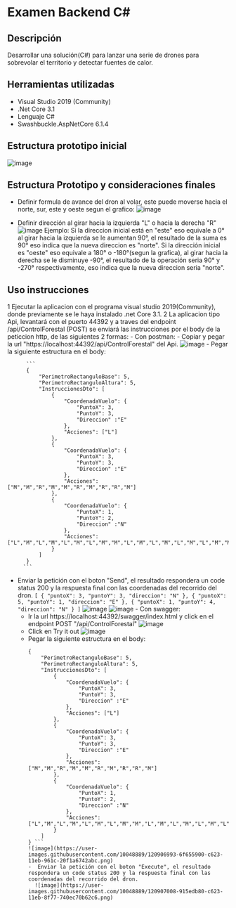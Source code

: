 # Examen Backend C#

## Descripción

Desarrollar una solución(C#) para lanzar una serie de drones para sobrevolar el territorio y
detectar fuentes de calor.

## Herramientas utilizadas
  - Visual Studio 2019 (Community)
  - .Net Core 3.1
  - Lenguaje C#
  - Swashbuckle.AspNetCore 6.1.4

## Estructura prototipo inicial
![image](https://user-images.githubusercontent.com/10048889/120905061-3a520a00-c615-11eb-892a-fa4d3abc1139.png)

## Estructura Prototipo y consideraciones finales

- Definir formula de avance del dron al volar, este puede moverse hacia el norte, sur, este y oeste segun el grafico:
  ![image](https://user-images.githubusercontent.com/10048889/120905620-e21d0700-c618-11eb-9998-68781e411aba.png)

- Definir dirección al girar hacia la izquierda "L" o hacia la derecha "R"
  ![image](https://user-images.githubusercontent.com/10048889/120905863-a97e2d00-c61a-11eb-8087-5b58280d1827.png)
  Ejemplo:
  Si la direccion inicial está en "este" eso equivale a 0° al girar hacia la izquierda se le aumentan 90°, el resultado de la suma es 90° eso indica que la nueva direccion    es "norte".
  Si la dirección inicial es "oeste" eso equivale a 180° o -180°(segun la grafica), al girar hacia la derecha se le disminuye -90°, el resultado de la operación seria 90° y -270° respectivamente, eso indica que la nueva direccion seria "norte".

## Uso instrucciones

  1 Ejecutar la aplicacion con el programa visual studio 2019(Community), donde previamente se le haya instalado .net Core 3.1.
  2 La aplicacion tipo Api, levantará con el puerto 44392 y a traves del endpoint /api/ControlForestal (POST) se enviará las instrucciones por el body de la peticcion http, de las siguientes 2 formas:
    - Con postman:
      - Copiar y pegar la url "https://localhost:44392/api/ControlForestal" del Api.
          ![image](https://user-images.githubusercontent.com/10048889/120906472-36c38080-c61f-11eb-8f89-f2dbe58da22d.png)
      - Pegar la siguiente estructura en el body:
        
          ```
          {
              "PerimetroRectanguloBase": 5,
              "PerimetroRectanguloAltura": 5,
              "InstruccionesDto": [
                  {
                      "CoordenadaVuelo": {
                          "PuntoX": 3,
                          "PuntoY": 3,
                          "Direccion" :"E"
                      },
                      "Acciones": ["L"]
                  },
                  {
                      "CoordenadaVuelo": {
                          "PuntoX": 3,
                          "PuntoY": 3,
                          "Direccion" :"E"
                      },
                      "Acciones": ["M","M","R","M","M","R","M","R","R","M"]
                  },
                  {
                      "CoordenadaVuelo": {
                          "PuntoX": 1,
                          "PuntoY": 2,
                          "Direccion" :"N"
                      },
                      "Acciones": ["L","M","L","M","L","M","L","M","M","L","M","L","M","L","M","L","M","M"]
                  }
              ] 
          } 
         ```
   -  Enviar la petición con el boton "Send", el resultado respondera un code status 200 y la respuesta final con las coordenadas del recorrido del dron.
          ```
          [
              {
                  "puntoX": 3,
                  "puntoY": 3,
                  "direccion": "N"
              },
              {
                  "puntoX": 5,
                  "puntoY": 1,
                  "direccion": "E"
              },
              {
                  "puntoX": 1,
                  "puntoY": 4,
                  "direccion": "N"
              }
          ]
          ```
          ![image](https://user-images.githubusercontent.com/10048889/120906501-8d30bf00-c61f-11eb-9299-b3ee335656c2.png)
          ![image](https://user-images.githubusercontent.com/10048889/120906519-bd785d80-c61f-11eb-9e41-813fa61c666b.png)
    - Con swagger:
      - Ir la url https://localhost:44392/swagger/index.html y click en el endpoint POST "/api/ControlForestal"
        ![image](https://user-images.githubusercontent.com/10048889/120906822-3aa4d200-c622-11eb-866c-d1b022e5d991.png)
      - Click en Try it out
        ![image](https://user-images.githubusercontent.com/10048889/120906856-7dff4080-c622-11eb-9af1-237d643045fd.png)
      - Pegar la siguiente estructura en el body:
          ```
          {
              "PerimetroRectanguloBase": 5,
              "PerimetroRectanguloAltura": 5,
              "InstruccionesDto": [
                  {
                      "CoordenadaVuelo": {
                          "PuntoX": 3,
                          "PuntoY": 3,
                          "Direccion" :"E"
                      },
                      "Acciones": ["L"]
                  },
                  {
                      "CoordenadaVuelo": {
                          "PuntoX": 3,
                          "PuntoY": 3,
                          "Direccion" :"E"
                      },
                      "Acciones": ["M","M","R","M","M","R","M","R","R","M"]
                  },
                  {
                      "CoordenadaVuelo": {
                          "PuntoX": 1,
                          "PuntoY": 2,
                          "Direccion" :"N"
                      },
                      "Acciones": ["L","M","L","M","L","M","L","M","M","L","M","L","M","L","M","L","M","M"]
                  }
              ] 
          } ```
          ![image](https://user-images.githubusercontent.com/10048889/120906993-6f655900-c623-11eb-961c-20f1a6742abc.png)
        -  Enviar la petición con el boton "Execute", el resultado respondera un code status 200 y la respuesta final con las coordenadas del recorrido del dron.
            ![image](https://user-images.githubusercontent.com/10048889/120907008-915edb80-c623-11eb-8f77-740ec70b62c6.png)


